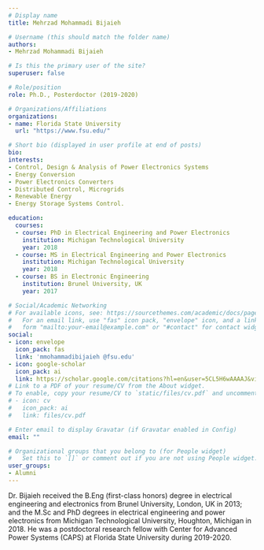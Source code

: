 ```yaml
---
# Display name
title: Mehrzad Mohammadi Bijaieh

# Username (this should match the folder name)
authors:
- Mehrzad Mohammadi Bijaieh

# Is this the primary user of the site?
superuser: false

# Role/position
role: Ph.D., Posterdoctor (2019-2020)

# Organizations/Affiliations
organizations:
- name: Florida State University
  url: "https://www.fsu.edu/"

# Short bio (displayed in user profile at end of posts)
bio: 
interests:
- Control, Design & Analysis of Power Electronics Systems
- Energy Conversion
- Power Electronics Converters
- Distributed Control, Microgrids
- Renewable Energy
- Energy Storage Systems Control.

education:
  courses:
  - course: PhD in Electrical Engineering and Power Electronics
    institution: Michigan Technological University
    year: 2018
  - course: MS in Electrical Engineering and Power Electronics
    institution: Michigan Technological University
    year: 2018
  - course: BS in Electronic Engineering
    institution: Brunel University, UK
    year: 2017

# Social/Academic Networking
# For available icons, see: https://sourcethemes.com/academic/docs/page-builder/#icons
#   For an email link, use "fas" icon pack, "envelope" icon, and a link in the
#   form "mailto:your-email@example.com" or "#contact" for contact widget.
social:
- icon: envelope
  icon_pack: fas
  link: 'mmohammadibijaieh @fsu.edu'
- icon: google-scholar
  icon_pack: ai
  link: https://scholar.google.com/citations?hl=en&user=5CL5H6wAAAAJ&view_op=list_works&sortby=pubdate
# Link to a PDF of your resume/CV from the About widget.
# To enable, copy your resume/CV to `static/files/cv.pdf` and uncomment the lines below.
# - icon: cv
#   icon_pack: ai
#   link: files/cv.pdf

# Enter email to display Gravatar (if Gravatar enabled in Config)
email: ""

# Organizational groups that you belong to (for People widget)
#   Set this to `[]` or comment out if you are not using People widget.
user_groups:
- Alumni
---
```


Dr. Bijaieh received the B.Eng (first-class honors) degree in electrical engineering and electronics from Brunel University, London, UK in 2013; and the M.Sc and PhD degrees in electrical engineering and power electronics from Michigan Technological University, Houghton, Michigan in 2018.
He was a postdoctoral research fellow with Center for Advanced Power Systems (CAPS) at Florida State University during 2019-2020.
